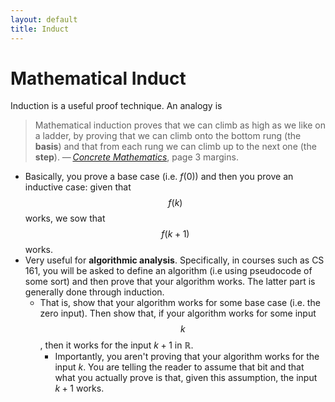 ```yaml
---
layout: default
title: Induct  
---
```


# Mathematical Induct 

Induction is a useful proof technique. An analogy is 

> Mathematical induction proves that we can climb as high as we like on a ladder, by proving that we can climb onto the bottom rung (the **basis**) and that from each rung we can climb up to the next one (the **step**). — _[Concrete Mathematics](https://en.wikipedia.org/wiki/Concrete_Mathematics "Concrete Mathematics")_, page 3 margins.
- Basically, you prove a base case (i.e. $f(0)$) and then you prove an inductive case: given that $$f(k)$$ works, we sow that $$f(k+1)$$ works. 
- Very useful for **algorithmic analysis**. Specifically, in courses such as CS 161, you will be asked to define an algorithm (i.e using pseudocode of some sort) and then prove that your algorithm works. The latter part is generally done through induction. 
	- That is, show that your algorithm works for some base case (i.e. the zero input). Then show that, if your algorithm works for some input $$k$$, then it works for the input $k+1$ in $\mathbb{R}$. 
		- Importantly, you aren't proving that your algorithm works for the input $k$. You are telling the reader to assume that bit and that what you actually prove is that, given this assumption, the input $k+1$ works. 
